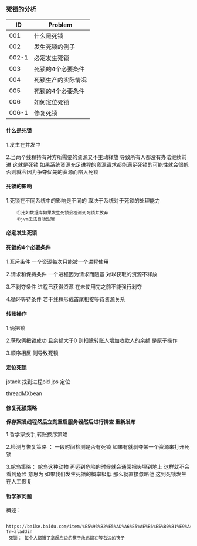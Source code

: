 ### 死锁的分析

| ID | Problem  
| --- | ---   |
| 001 |什么是死锁|
| 002 |发生死锁的例子|
| 002-1 |必定发生死锁|
| 003 |死锁的4个必要条件|
| 004 |死锁生产的实际情况|
| 005 |死锁的4个必要条件|
| 006 |如何定位死锁|
| 006-1 |修复死锁|


#### 什么是死锁 

1.发生在并发中

2.当两个线程持有对方所需要的资源又不主动释放 导致所有人都没有办法继续前进 这就是死锁 如果系统资源充足进程的资源请求都能满足死锁的可能性就会很低 否则就会因为争夺优先的资源而陷入死锁

#### 死锁的影响 

1.死锁在不同系统中的影响是不同的  取决于系统对于死锁的处理能力 

        ①比如数据库如果发生死锁会检测到死锁并放弃 
        ②jvm无法自动处理

#### 必定发生死锁 


#### 死锁的4个必要条件

1.互斥条件 一个资源每次只能被一个进程使用

2.请求和保持条件 一个进程因为请求而阻塞 对以获取的资源不释放

3.不剥夺条件 进程已获得资源 在未使用完之前不能强行剥夺

4.循环等待条件 若干线程形成首尾相接等待资源关系 

#### 转账操作

1.俩把锁

2.获取俩把锁成功 且余额大于0 则扣除转账人增加收款人的余额 是原子操作

3.顺序相反 则导致死锁

#### 定位死锁 

jstack 找到进程pid jps 定位 

threadMXbean 

#### 修复死锁策略

**保存案发线程然后立刻重启服务器然后进行排查 重新发布**

1.哲学家换手,转账换序策略

2.检测与恢复策略 ： 一段时间检测是否有死锁 如果有就剥夺某一个资源来打开死锁

3.鸵鸟策略： 鸵鸟这种动物 再运到危险的时候就会通常把头埋到地上 这样就不会看到危险 意思为 如果我们发生死锁的概率极低 那么就直接忽略他 这到死锁发生在人工恢复

#### 哲学家问题

概述：

     https://baike.baidu.com/item/%E5%93%B2%E5%AD%A6%E5%AE%B6%E5%B0%B1%E9%A4%90%E9%97%AE%E9%A2%98/10929794?fr=aladdin
     死锁： 每个人都饿了拿起左边的筷子永远都在等右边的筷子 